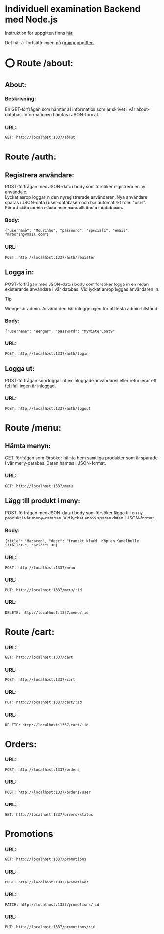 # Individuell examination Backend med Node.js
Instruktion för uppgiften finns [här.](https://docs.google.com/document/d/1MJNTJo4U2JyGz2sVRwW42vEmDBrAYX8mmAC1IUTvvNM/edit#heading=h.q4mhl65fa75e)  

Det här är fortsättningen på [gruppuppgiften.](https://github.com/Regnhundar/reschedulersBackend)  

# :o: Route /about:  
## About:  
### Beskrivning:  
En GET-förfrågan som hämtar all information som är skrivet i vår about-databas. Informationen hämtas i JSON-format.  
### URL:  
```GET: http://localhost:1337/about```  

# Route /auth:  
## Registrera användare:   
POST-förfrågan med JSON-data i body som försöker registrera en ny användare.  
Lyckat anrop loggar in den nyregistrerade användaren.
Nya användare sparas i JSON-data i user-databasen och har automatiskt role: "user".  
För att sätta admin måste man manuellt ändra i databasen.
### Body:  
```{"username": "Mourinho", "password": "Special1", "email": "mrboring@mail.com"}```
### URL:   
```POST: http://localhost:1337/auth/register```    

## Logga in:  
POST-förfrågan med JSON-data i body som försöker logga in en redan existerande användare i vår databas. Vid lyckat anrop loggas användaren in.  
> [!TIP]
> Wenger är admin. Använd den här inloggningen för att testa admin-tillstånd.
### Body:  
```{"username": "Wenger", "password": "MyWinterCoat9"```
### URL:   
```POST: http://localhost:1337/auth/login```
## Logga ut:  
POST-förfrågan som loggar ut en inloggade användaren eller returnerar ett fel ifall ingen är inloggad.
### URL:   
```POST: http://localhost:1337/auth/logout```

# Route /menu:  
## Hämta menyn:  
GET-förfrågan som försöker hämta hem samtliga produkter som är sparade i vår meny-databas. Datan hämtas i JSON-format.
### URL:   
```GET: http://localhost:1337/menu```
## Lägg till produkt i meny:  
POST-förfrågan med JSON-data i body som försöker lägga till en ny produkt i vår meny-databas. Vid lyckat anrop sparas datan i JSON-format.
### Body:  
```{title": "Macaron", "desc": "Franskt kladd. Köp en Kanelbulle istället.", "price": 30}```
### URL:   
```POST: http://localhost:1337/menu```
### URL:    
```PUT: http://localhost:1337/menu/:id```
### URL:   
```DELETE: http://localhost:1337/menu/:id```

# Route /cart:  
### URL:   
```GET: http://localhost:1337/cart```
### URL:   
```POST: http://localhost:1337/cart```

### URL:   
```PUT: http://localhost:1337/cart/:id```

### URL:   
```DELETE: http://localhost:1337/cart/:id```


# Orders:  
### URL:   
```POST: http://localhost:1337/orders```
### URL:   
```POST: http://localhost:1337/orders/user```
### URL:   
```GET: http://localhost:1337/orders/status```

# Promotions   
### URL:   
```GET: http://localhost:1337/promotions```
### URL:   
```POST: http://localhost:1337/promotions```
### URL:   
```PATCH: http://localhost:1337/promotions/:id```
### URL:   
```PUT: http://localhost:1337/promotions/:id```


